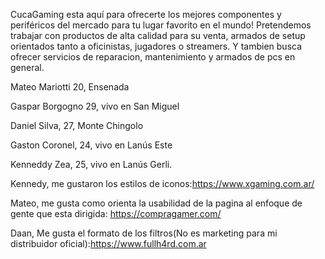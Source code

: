 CucaGaming esta aquí para ofrecerte los mejores componentes y periféricos del mercado para tu lugar favorito en el mundo!
Pretendemos trabajar con productos de alta calidad para su venta, armados de setup orientados tanto a oficinistas, jugadores o streamers. Y tambien busca ofrecer servicios de reparacion, mantenimiento y armados de pcs en general.




Mateo Mariotti 20, Ensenada


Gaspar Borgogno 29, vivo en San Miguel


Daniel Silva, 27, Monte Chingolo 


Gaston Coronel, 24, vivo en Lanús Este


Kenneddy Zea, 25, vivo en Lanús Gerli.


Kennedy, me gustaron los estilos de iconos:https://www.xgaming.com.ar/


Mateo, me  gusta como orienta la usabilidad de la pagina al enfoque de gente que esta dirigida: https://compragamer.com/


Daan, Me gusta el formato de los filtros(No es marketing para mi distribuidor oficial):https://www.fullh4rd.com.ar


